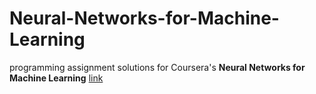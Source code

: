# Neural-Networks-for-Machine-Learning
programming assignment solutions for Coursera's **Neural Networks for Machine Learning**  [link](https://www.coursera.org/learn/neural-networks)